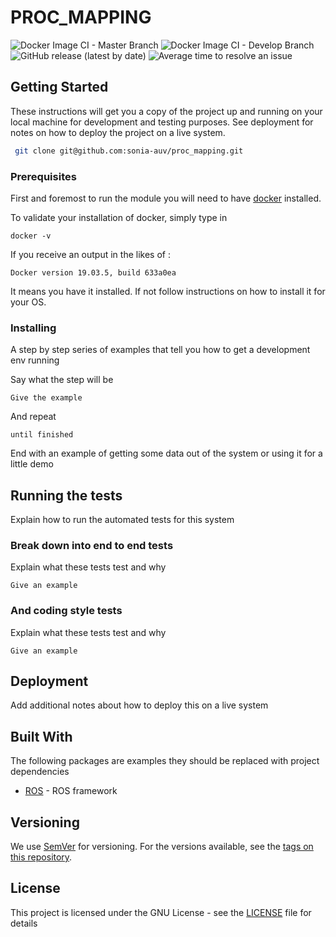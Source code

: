# PROC_MAPPING


![Docker Image CI - Master Branch](https://github.com/sonia-auv/proc_mapping/workflows/Docker%20Image%20CI%20-%20Master%20Branch/badge.svg)
![Docker Image CI - Develop Branch](https://github.com/sonia-auv/proc_mapping/workflows/Docker%20Image%20CI%20-%20Develop%20Branch/badge.svg?branch=develop)
![GitHub release (latest by date)](https://img.shields.io/github/v/release/sonia-auv/proc_mapping)
![Average time to resolve an issue](https://isitmaintained.com/badge/resolution/sonia-auv/proc_mapping.svg)

## Getting Started

These instructions will get you a copy of the project up and running on your local machine for development and testing purposes. See deployment for notes on how to deploy the project on a live system.

```bash
 git clone git@github.com:sonia-auv/proc_mapping.git
```


### Prerequisites

First and foremost to run the module you will need to have [docker](https://www.docker.com/get-started?utm_source=google&utm_medium=cpc&utm_campaign=getstarted&utm_content=sitelink&utm_term=getstarted&utm_budget=growth&gclid=CjwKCAjw57b3BRBlEiwA1Imytuv9VRFX5Z0INBaD3JJNSUmadgQh7ZYWTw_r-yFn2S4XjZTsLbNnnBoCPsIQAvD_BwE) installed.

To validate your installation of docker, simply type in

```
docker -v
```

If you receive an output in the likes of :
```
Docker version 19.03.5, build 633a0ea
```

It means you have it installed. If not follow instructions on how to install it for your OS.

### Installing

A step by step series of examples that tell you how to get a development env running

Say what the step will be

```
Give the example
```

And repeat

```
until finished
```

End with an example of getting some data out of the system or using it for a little demo

## Running the tests

Explain how to run the automated tests for this system

### Break down into end to end tests

Explain what these tests test and why

```
Give an example
```

### And coding style tests

Explain what these tests test and why

```
Give an example
```

## Deployment

Add additional notes about how to deploy this on a live system

## Built With

The following packages are examples they should be replaced with project dependencies

* [ROS](http://wiki.ros.org/) - ROS framework

## Versioning

We use [SemVer](http://semver.org/) for versioning. For the versions available, see the [tags on this repository](https://github.com/sonia-auv/proc_mapping/tags).

## License

This project is licensed under the GNU License - see the [LICENSE](LICENSE) file for details

